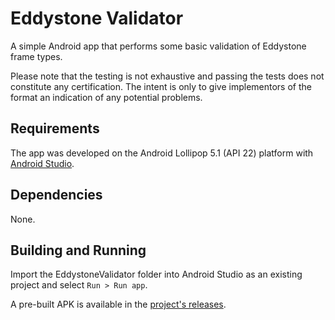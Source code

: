 # Eddystone Validator

A simple Android app that performs some basic validation of Eddystone frame
types.

Please note that the testing is not exhaustive and passing the tests does not
constitute any certification. The intent is only to give implementors of the
format an indication of any potential problems.

## Requirements

The app was developed on the Android Lollipop 5.1 (API 22) platform with
[Android Studio](http://developer.android.com/sdk/).

## Dependencies

None.

## Building and Running

Import the EddystoneValidator folder into Android Studio as an existing
project and select `Run > Run app`.

A pre-built APK is available in the [project's releases](https://github.com/google/eddystone/releases).
